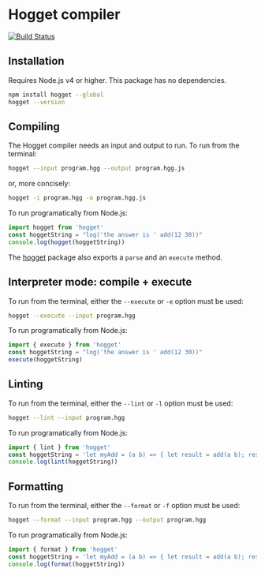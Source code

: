 # Hogget compiler

[![Build Status](https://travis-ci.org/hogget-language/compiler.svg?branch=master)](https://travis-ci.org/hogget-language/compiler)

## Installation

Requires Node.js v4 or higher. This package has no dependencies.

```sh
npm install hogget --global
hogget --version
```

## Compiling

The Hogget compiler needs an input and output to run. To run from the terminal:

```sh
hogget --input program.hgg --output program.hgg.js
```

or, more concisely:

```sh
hogget -i program.hgg -o program.hgg.js
```

To run programatically from Node.js:

```js
import hogget from 'hogget'
const hoggetString = "log('the answer is ' add(12 30))"
console.log(hogget(hoggetString))
```

The [hogget](https://www.npmjs.com/package/hogget) package also exports a `parse` and an `execute` method.

## Interpreter mode: compile + execute

To run from the terminal, either the `--execute` or `-e` option must be used:

```sh
hogget --execute --input program.hgg
```

To run programatically from Node.js:

```js
import { execute } from 'hogget'
const hoggetString = "log('the answer is ' add(12 30))"
execute(hoggetString)
```

## Linting

To run from the terminal, either the `--lint` or `-l` option must be used:

```sh
hogget --lint --input program.hgg
```

To run programatically from Node.js:

```js
import { lint } from 'hogget'
const hoggetString = 'let myAdd = (a b) => { let result = add(a b); result; };'
console.log(lint(hoggetString))
```

## Formatting

To run from the terminal, either the `--format` or `-f` option must be used:

```sh
hogget --format --input program.hgg --output program.hgg
```

To run programatically from Node.js:

```js
import { format } from 'hogget'
const hoggetString = 'let myAdd = (a b) => { let result = add(a b); result; };'
console.log(format(hoggetString))
```
